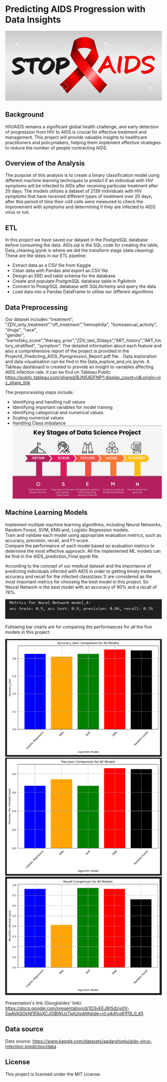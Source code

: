 # Predicting AIDS Progression with Data Insights
![image](Resources/92525082-stop-aids-poster-world-aids-day-december-1-aids-awareness-vector-illustration.jpg)


## Background
HIV/AIDS remains a significant global health challenge, and early detection of progression from HIV to AIDS is crucial for effective treatment and management.
This project will provide valuable insights to healthcare practitioners and policymakers, helping them implement effective strategies to reduce the number of people contracting AIDS.

## Overview of the Analysis

The purpose of this analysis is to create a binary classification model using different machine learning techniques to predict if an individual with HIV symptoms will be infected to AIDs after receiving particular treatment after 20 days. The models utilizes a dataset of 2139 individuals with HIV symptoms that have received different types of treatment over 20 days, after this period of time their cd4 cells were measured to check the improvement with symptoms and determining if they are infected to AIDS virus or not. 

## ETL
In this project we have saved our dataset in the PostgreSQL database before consuming the data. AIDs.sql is the SQL code for creating the table, Data_cleaning.ipynb is where we did the transform stage (data cleaning). These are the steps in our ETL pipeline:

* Extract data as a CSV file from Kaggle 
* Clean data with Pandas and export as CSV file
* Design an ERD and table schema for the database
* Create and populate PostgreSQL database table in PgAdmin
* Connect to PostgrSQL database with SQLAlchemy and query the data
* Load data into a Pandas DataFrame to utilise our different algorithms

## Data Preprocessing

Our dataset includes "treatment", "ZDV_only_treatment","off_treatment","hemophilia", "homosexual_activity", "drugs", "race",\
"gender", "karnofsky_score","therapy_prior","ZDV_last_30days","ART_history","ART_history_stratified", "symptom". The detailed information about each feature and also a comprehensive report of the project is provided in the Project4_Predicting_AIDS_Pprogression_Report.pdf file.
 . Data exploration and data visualisation can be find in the Data_explore_and_vis.ipynb.
 A Tableau dashboard is created to provide an insight to variables affecting AIDS infection rate. It can be find on Tableau Public https://public.tableau.com/shared/BJN54DFNP?:display_count=n&:origin=viz_share_link

  The preprocessing steps include:

* Identifying and handling null values
* Identifying important variables for model training
* Identifying categorical and numerical values
* Scaling numerical values
* Handling Class imbalance 
![key stages of a data science project](Resources/key_stages_of_data_science_project_8e629c3b9c.png)

## Machine Learning Models
Implement multiple machine learning algorithms, including Neural Networks, Random Forest, SVM, KNN and, Logistic Regression models.  
Train and validate each model using appropriate evaluation metrics, such as accuracy, precision, recall, and F1-score.  
Compare the performance of each model based on evaluation metrics to determine the most effective approach. 
All the implemented ML models can be find in the AIDS_prediction_Final.ipynb file.

According to the concept of our medical dataset and the importance of predicting individuals infected with AIDS in order to getting timely treatment, accuracy and recall for the infected class(class 1)  are considered as the most important metrics for choosing the best model in this project. So Neural Network is the best model with an accuracy of 90% and a recall of 76%.

![DNN_best_model](Resources/DNN_best_model.png)

Following bar charts are for comparing the performances for all the five models in this project:

![acc_comparison](Resources/acc_comparison.png)
![precision_comparison](Resources/precision_comparison.png)
![recall_comparison](Resources/recall_comparison.png)


Presentation's link (Googlslides' link): https://docs.google.com/presentation/d/1D3vEEJBtSdzjs0V-5wAVASOkNl1E6pXCJOlBWUzTwlU/edit#slide=id.g4dfce81f19_0_45

## Data source
Data source: https://www.kaggle.com/datasets/aadarshvelu/aids-virus-infection-prediction/data

## License
This project is licensed under the MIT License. 
